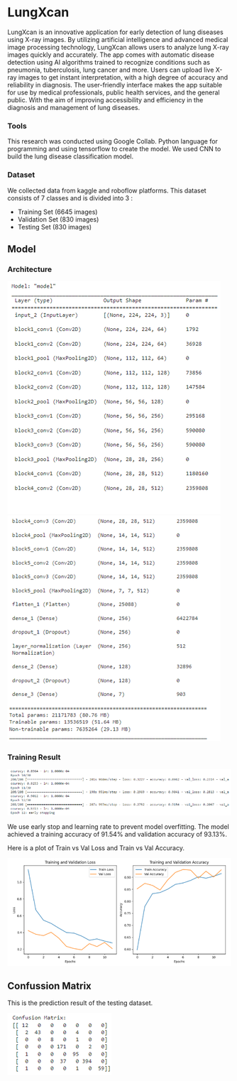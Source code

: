 
# LungXcan

LungXcan is an innovative application for early detection of lung diseases using X-ray images. By utilizing artificial intelligence and advanced medical image processing technology, LungXcan allows users to analyze lung X-ray images quickly and accurately. The app comes with automatic disease detection using AI algorithms trained to recognize conditions such as pneumonia, tuberculosis, lung cancer and more. Users can upload live X-ray images to get instant interpretation, with a high degree of accuracy and reliability in diagnosis. The user-friendly interface makes the app suitable for use by medical professionals, public health services, and the general public. With the aim of improving accessibility and efficiency in the diagnosis and management of lung diseases.

### Tools

This research was conducted using Google Collab. Python language for programming and using tensorflow to create the model. We used CNN to build the lung disease classification model.

### Dataset
We collected data from kaggle and roboflow platforms. This dataset consists of 7 classes and is divided into 3 :
- Training Set (6645 images)
- Validation Set (830 images)
- Testing Set (830 images)

## Model
### Architecture
![summary1](summary1.png)
![summary1](summary2.png)

### Training Result
![train](Train.png)

We use early stop and learning rate to prevent model overfitting.
The model achieved a training accuracy of 91.54% and validation accuracy of 93.13%.


Here is a plot of Train vs Val Loss and Train vs Val Accuracy.

![Plot](Plot.png)

## Confussion Matrix
This is the prediction result of the testing dataset.

![Confussion Matrix](confussion_matrix.png)

